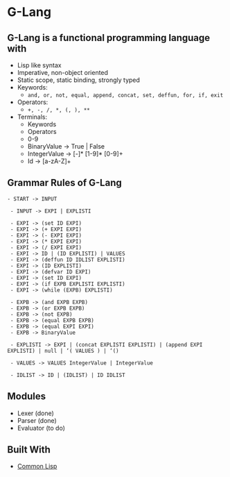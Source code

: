 # G-Lang


## G-Lang is a functional programming language with
  * Lisp like syntax
  * Imperative, non-object oriented
  * Static scope, static binding, strongly typed
  * Keywords:
    * ``` and, or, not, equal, append, concat, set, deffun, for, if, exit ```
  * Operators:
    * ``` +, -, /, *, (, ), ** ```
  * Terminals:
    * Keywords
    * Operators
    * 0-9
    * BinaryValue -> True | False
    * IntegerValue -> [-]* [1-9]* [0-9]+
    * Id -> [a-zA-Z]+

## Grammar Rules of G-Lang

```
- START -> INPUT
 
 - INPUT -> EXPI | EXPLISTI 
 
 - EXPI -> (set ID EXPI) 
 - EXPI -> (+ EXPI EXPI) 
 - EXPI -> (- EXPI EXPI) 
 - EXPI -> (* EXPI EXPI) 
 - EXPI -> (/ EXPI EXPI) 
 - EXPI -> ID | (ID EXPLISTI) | VALUES 
 - EXPI -> (deffun ID IDLIST EXPLISTI) 
 - EXPI -> (ID EXPLISTI) 
 - EXPI -> (defvar ID EXPI) 
 - EXPI -> (set ID EXPI)  
 - EXPI -> (if EXPB EXPLISTI EXPLISTI) 
 - EXPI -> (while (EXPB) EXPLISTI) 
  
 - EXPB -> (and EXPB EXPB) 
 - EXPB -> (or EXPB EXPB) 
 - EXPB -> (not EXPB) 
 - EXPB -> (equal EXPB EXPB) 
 - EXPB -> (equal EXPI EXPI) 
 - EXPB -> BinaryValue 
  
 - EXPLISTI -> EXPI | (concat EXPLISTI EXPLISTI) | (append EXPI EXPLISTI) | null | ‘( VALUES ) | ‘() 
  
 - VALUES -> VALUES IntegerValue | IntegerValue 
  
 - IDLIST -> ID | (IDLIST) | ID IDLIST
```

## Modules 
* Lexer (done)
* Parser (done)
* Evaluator (to do)

## Built With

* [Common Lisp](https://www.gnu.org/software/gcl/) 


